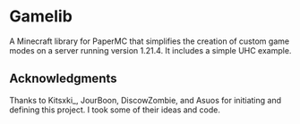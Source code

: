# Gamelib
A Minecraft library for PaperMC that simplifies the creation of custom game modes on a server running version 1.21.4. It includes a simple UHC example. 

## Acknowledgments
Thanks to Kitsxki_, JourBoon, DiscowZombie, and Asuos for initiating and defining this project. I took some of their ideas and code.